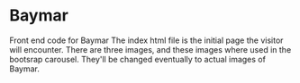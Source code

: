 # Baymar
Front end code for Baymar
The index html file is the initial page the visitor will encounter.
There are three images, and these images where used in the bootsrap carousel. They'll be changed eventually to actual images of Baymar.
